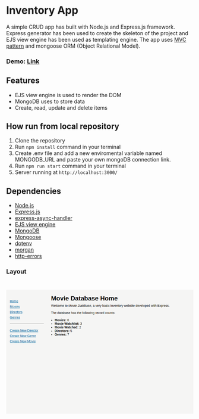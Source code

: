 # **Inventory App**

A simple CRUD app has built with Node.js and Express.js framework. Express generator has been used to create the skeleton of the project and EJS view engine has been used as templating engine. The app uses [MVC pattern](https://developer.mozilla.org/en-US/docs/Glossary/MVC) and mongoose ORM (Object Relational Model).

### Demo: [Link]()

## Features

-   EJS view engine is used to render the DOM
-   MongoDB uses to store data
-   Create, read, update and delete items

## How run from local repository

1. Clone the repository
2. Run `npm install` command in your terminal
3. Create .env file and add a new enviromental variable named MONGODB_URL and paste your own mongoDB connection link.
4. Run `npm run start` command in your terminal
5. Server running at `http://localhost:3000/`

## Dependencies

-   [Node.js](https://nodejs.org/en)
-   [Express.js](https://expressjs.com/)
-   [express-async-handler](https://www.npmjs.com/package/express-async-handler/)
-   [EJS view engine](https://ejs.co/)
-   [MongoDB](https://www.mongodb.com/)
-   [Mongoose](https://mongoosejs.com/)
-   [dotenv](https://www.npmjs.com/package/dotenv)
-   [morgan](https://www.npmjs.com/package/morgan)
-   [http-errors](https://www.npmjs.com/package/http-errors)

### Layout

# ![layout picture](https://github.com/ev0clu/express-inventory-app/blob/main/layout.png?raw=true)
